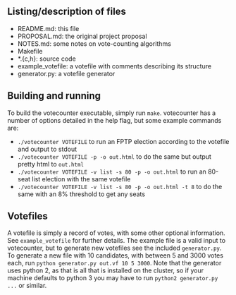 ## Listing/description of files
* README.md: this file
* PROPOSAL.md: the original project proposal
* NOTES.md: some notes on vote-counting algorithms
* Makefile
* \*.{c,h}: source code
* example_votefile: a votefile with comments describing its structure
* generator.py: a votefile generator

## Building and running
To build the votecounter executable, simply run `make`. votecounter has a number
of options detailed in the help flag, but some example commands are:
* `./votecounter VOTEFILE` to run an FPTP election according to the votefile and
  output to stdout
* `./votecounter VOTEFILE -p -o out.html` to do the same but output pretty html
  to `out.html`
* `./votecounter VOTEFILE -v list -s 80 -p -o out.html` to run an 80-seat list
  election with the same votefile
* `./votecounter VOTEFILE -v list -s 80 -p -o out.html -t 8` to do the same with
  an 8% threshold to get any seats

## Votefiles
A votefile is simply a record of votes, with some other optional information.
See `example_votefile` for further details. The example file is a valid input to
votecounter, but to generate new votefiles see the included `generator.py`. To
generate a new file with 10 candidates, with between 5 and 3000 votes each,
run `python generator.py out.vf 10 5 3000`. Note that the generator uses python
2, as that is all that is installed on the cluster, so if your machine defaults
to python 3 you may have to run `python2 generator.py ...` or similar.
